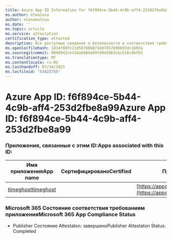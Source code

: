 ```yaml
---
title: Azure App ID Information for f6f894ce-5b44-4c9b-aff4-253d2fbe8a99
ms.author: elmalova
author: elenamalova
ms.date: ''
ms.topic: article
ms.service: attestation
certification_type: attested
description: Все доступные сведения о безопасности и соответствия требованиям для f6f894ce-5b44-4c9b-aff4-253d2fbe8a99.
ms.openlocfilehash: 1d34f88fc21d50708b871b07857b98693dc1693a
ms.sourcegitcommit: 0098942ce316ab984e09fd9d2063cbc516c8bfb5
ms.translationtype: MT
ms.contentlocale: ru-RU
ms.lasthandoff: 07/14/2021
ms.locfileid: "53423755"
---
```

# <a name="azure-app-id-f6f894ce-5b44-4c9b-aff4-253d2fbe8a99"></a><span data-ttu-id="1afa7-103">Azure App ID: f6f894ce-5b44-4c9b-aff4-253d2fbe8a99</span><span class="sxs-lookup"><span data-stu-id="1afa7-103">Azure App ID: f6f894ce-5b44-4c9b-aff4-253d2fbe8a99</span></span>


### <a name="apps-associated-with-this-id"></a><span data-ttu-id="1afa7-104">Приложения, связанные с этим ID:</span><span class="sxs-lookup"><span data-stu-id="1afa7-104">Apps associated with this ID:</span></span>
| <span data-ttu-id="1afa7-105">**Имя приложения**</span><span class="sxs-lookup"><span data-stu-id="1afa7-105">**App name**</span></span> | <span data-ttu-id="1afa7-106">**Сертифицировано**</span><span class="sxs-lookup"><span data-stu-id="1afa7-106">**Certified**</span></span> | <span data-ttu-id="1afa7-107">**Просмотр в AppSource**</span><span class="sxs-lookup"><span data-stu-id="1afa7-107">**View in AppSource**</span></span> |
|-|-|-|
| [<span data-ttu-id="1afa7-108">timeghost</span><span class="sxs-lookup"><span data-stu-id="1afa7-108">timeghost</span></span>](https://docs.microsoft.com/en-us/microsoft-365-app-certification/forward/WA200001532) |  | [https://appsource.microsoft.com/product/office/WA200001532](https://appsource.microsoft.com/product/office/WA200001532) |

### <a name="microsoft-365-app-compliance-status"></a><span data-ttu-id="1afa7-109">Microsoft 365 Состояние соответствия требованиям приложения</span><span class="sxs-lookup"><span data-stu-id="1afa7-109">Microsoft 365 App Compliance Status</span></span>
- <span data-ttu-id="1afa7-110">Publisher Состояние Attestaton: завершено</span><span class="sxs-lookup"><span data-stu-id="1afa7-110">Publisher Attestaton Status: Completed</span></span>
